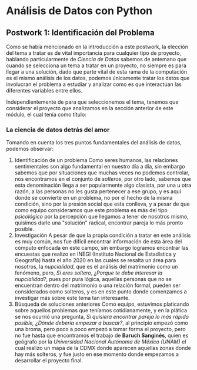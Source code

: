 # Análisis de Datos con Python

## Postwork 1: Identificación del Problema

Como se había mencionado en la introducción a este postwork, la elección del tema a tratar es de vital importancia para cualquier tipo de proyecto, hablando particularmente de *Ciencia de Datos* sabemos de antemano que cuando se selecciona un tema a tratar en un proyecto, no siempre es para llegar a una solución, dado que parte vital de esta rama de la computación es el mismo análisis de los datos, podemos únicamente tratar los datos que involucran el problema a estudiar y analizar como es que interactúan las diferentes variables entre ellos.

Independientemente de para que seleccionemos el tema, tenemos que considerar el proyecto que analizamos en la sección anterior de este módulo, el cual tenía como título:

### La ciencia de datos detrás del amor

Tomando en cuenta los tres puntos fundamentales del análisis de datos, podemos observar:

1. Identificación de un problema
	Como seres humanos, las relaciones sentimentales son algo fundamental en nuestro día a día, sin embargo sabemos que por situaciones que muchas veces no podemos controlar, nos encontramos en el conjunto de *solteros*, por otro lado, sabemos que esta denominación llega a ser popularmente algo clasista, por una u otra razón, a las personas no les gusta pertenecer a ese grupo, y es aquí donde se convierte en un problema, no por el hecho de la misma condición, sino por la presión social que esta conlleva, y a pesar de que como equipo consideramos que este problema es más del tipo *psicológico* por la percepción que llegamos a tener de nosotros mismo, quisimos darle una "solución" radical, encontrar pareja lo más pronto posible.
2. Investigación
	A pesar de que la propia condición a tratar en este análisis es muy común, nos fue difícil encontrar información de esta área del cómputo enfocada en este campo, sin embargo logramos encontrar las encuestas que realizo en INEGI (Instituto Nacional de Estadística y Geografía) hasta el año 2020 en las cuales se resalta un área para nosotros, la *nupcialidad*, que es el análisis del matrimonio como un fenómeno, pero, *Si eres soltero, ¿Porque te debe interesar la nupcialidad?*, pues por pura lógica, aquellas personas que no se encuentran dentro del matrimonio o una relación formal, pueden ser considerados como solteros, y es en este punto donde comenzamos a investigar más sobre este tema tan interesante.
3. Búsqueda de soluciones anteriores
	Como equipo, estuvimos platicando sobre aquellos problemas que teníamos cotidianamente, y en la plática se nos ocurrió una pregunta, *Si quisiera encontrar pareja lo más rápido posible, ¿Dónde debería empezar a buscar?*, al principio empezó como una broma, pero poco a poco empezó a tomar forma el proyecto, pero no fue hasta que encontramos el trabajo de **Baruch Sanginés**, quien es geógrafo por la *Universidad Nacional Autónoma de México (UNAM)* el cual realizo un mapa de la CDMX donde aparecen aquellas zonas donde hay más solteros, y fue justo en ese momento donde empezamos a desarrollar el proyecto final.
